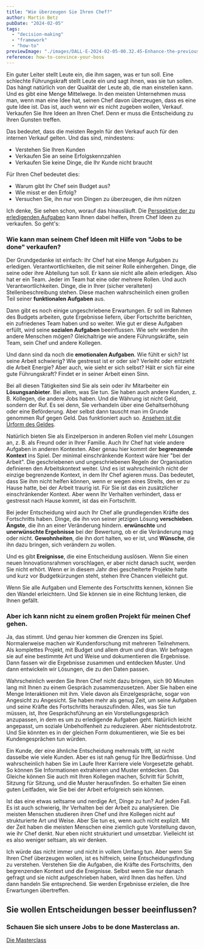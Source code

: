```yaml
---
title: "Wie überzeugen Sie Ihren Chef?"
author: Martin Betz
pubDate: "2024-02-05"
tags:
  - "decision-making"
  - "framework"
  - "how-to"
previewImage: "./images/DALL·E-2024-02-05-00.32.45-Enhance-the-previous-scene-with-clearer-more-detailed-faces-on-both-the-employee-and-the-boss.-The-employee-is-confidently-explaining-a-new-proposal.webp"
reference: how-to-convince-your-boss
---
```


Ein guter Leiter stellt Leute ein, die ihm sagen, was er tun soll. Eine schlechte Führungskraft stellt Leute ein und sagt ihnen, was sie tun sollen. Das hängt natürlich von der Qualität der Leute ab, die man einstellen kann. Und es gibt eine Menge Mittelwege. In den meisten Unternehmen muss man, wenn man eine Idee hat, seinen Chef davon überzeugen, dass es eine gute Idee ist. Das ist, auch wenn wir es nicht zugeben wollen, Verkauf. Verkaufen Sie Ihre Ideen an Ihren Chef. Denn er muss die Entscheidung zu Ihren Gunsten treffen.

Das bedeutet, dass die meisten Regeln für den Verkauf auch für den internen Verkauf gelten. Und das sind, mindestens:

- Verstehen Sie Ihren Kunden
- Verkaufen Sie an seine Erfolgskennzahlen
- Verkaufen Sie keine Dinge, die Ihr Kunde nicht braucht

Für Ihren Chef bedeutet dies:

- Warum gibt Ihr Chef sein Budget aus?
- Wie misst er den Erfolg?
- Versuchen Sie, ihn nur von Dingen zu überzeugen, die ihm nützen

Ich denke, Sie sehen schon, worauf das hinausläuft. Die [Perspektive der zu erledigenden Aufgaben](/blog/verstehen-die-zu-erledigenden-Aufgaben-Perspektive/) kann Ihnen dabei helfen, Ihrem Chef Ideen zu verkaufen. So geht's:

### Wie kann man seinem Chef Ideen mit Hilfe von "Jobs to be done" verkaufen?

Der Grundgedanke ist einfach: Ihr Chef hat eine Menge Aufgaben zu erledigen. Verantwortlichkeiten, die mit seiner Rolle einhergehen. Dinge, die seine oder ihre Abteilung tun soll. Er kann sie nicht alle allein erledigen. Also hat er ein Team. Jeder im Team hat eine oder mehrere Rollen. Und auch Verantwortlichkeiten. Dinge, die in Ihrer (sicher veralteten) Stellenbeschreibung stehen. Diese machen wahrscheinlich einen großen Teil seiner **funktionalen Aufgaben** aus.

Dann gibt es noch einige ungeschriebene Erwartungen. Er soll im Rahmen des Budgets arbeiten, gute Ergebnisse liefern, über Fortschritte berichten, ein zufriedenes Team haben und so weiter. Wie gut er diese Aufgaben erfüllt, wird seine **sozialen Aufgaben** beeinflussen. Wie sehr werden ihn andere Menschen mögen? Gleichaltrige wie andere Führungskräfte, sein Team, sein Chef und andere Kollegen.

Und dann sind da noch die **emotionalen Aufgaben**. Wie fühlt er sich? Ist seine Arbeit schwierig? Wie gestresst ist er oder sie? Verleiht oder entzieht die Arbeit Energie? Aber auch, wie sieht er sich selbst? Hält er sich für eine gute Führungskraft? Findet er in seiner Arbeit einen Sinn.

Bei all diesen Tätigkeiten sind Sie als sein oder ihr Mitarbeiter ein **Lösungsanbieter**. Bei allem, was Sie tun. Sie haben auch andere Kunden, z. B. Kollegen, die andere Jobs haben. Und die Währung ist nicht Geld, sondern der Ruf. Es sei denn, Sie verhandeln über eine Gehaltserhöhung oder eine Beförderung. Aber selbst dann tauscht man im Grunde genommen Ruf gegen Geld. Das funktioniert auch so. [Ansehen ist die Urform des Geldes](https://royalsocietypublishing.org/doi/10.1098/rstb.2015.0100).

Natürlich bieten Sie als Einzelperson in anderen Rollen viel mehr Lösungen an, z. B. als Freund oder in Ihrer Familie. Auch Ihr Chef hat viele andere Aufgaben in anderen Kontexten. Aber genau hier kommt der **begrenzende Kontext** ins Spiel. Der minimal einschränkende Kontext wäre hier "bei der Arbeit". Die geschriebenen und ungeschriebenen Regeln der Organisation definieren den Arbeitskontext weiter. Und es ist wahrscheinlich nicht der einzige begrenzende Kontext, in dem Ihr Chef agieren muss. Das bedeutet, dass Sie ihm nicht helfen können, wenn er wegen eines Streits, den er zu Hause hatte, bei der Arbeit traurig ist. Für Sie ist das ein zusätzlicher einschränkender Kontext. Aber wenn Ihr Verhalten verhindert, dass er gestresst nach Hause kommt, ist das ein Fortschritt.

Bei jeder Entscheidung wird auch Ihr Chef alle grundlegenden Kräfte des Fortschritts haben. Dinge, die ihn von seiner jetzigen Lösung **verschieben**. **Ängste**, die ihn an einer Veränderung hindern. **erwünschte** und **unerwünschte Ergebnisse** bei der Bewertung, ob er die Veränderung mag oder nicht. **Gewohnheiten**, die ihn dort halten, wo er ist, und **Wünsche**, die ihn dazu bringen, sich verändern zu wollen.

Und es gibt **Ereignisse**, die eine Entscheidung auslösen. Wenn Sie einen neuen Innovationsrahmen vorschlagen, er aber nicht danach sucht, werden Sie nicht erhört. Wenn er in diesem Jahr drei gescheiterte Projekte hatte und kurz vor Budgetkürzungen steht, stehen Ihre Chancen vielleicht gut.

Wenn Sie alle Aufgaben und Elemente des Fortschritts kennen, können Sie den Wandel erleichtern. Und Sie können sie in eine Richtung lenken, die Ihnen gefällt.

### Aber ich kann nicht zu einem großen Projekt für meinen Chef gehen.

Ja, das stimmt. Und genau hier kommen die Grenzen ins Spiel. Normalerweise machen wir Kundenforschung mit mehreren Teilnehmern. Als komplettes Projekt, mit Budget und allem drum und dran. Wir befragen sie auf eine bestimmte Art und Weise und dokumentieren die Ergebnisse. Dann fassen wir die Ergebnisse zusammen und entdecken Muster. Und dann entwickeln wir Lösungen, die zu den Daten passen.

Wahrscheinlich werden Sie Ihren Chef nicht dazu bringen, sich 90 Minuten lang mit Ihnen zu einem Gespräch zusammenzusetzen. Aber Sie haben eine Menge Interaktionen mit ihm. Viele davon als Einzelgespräche, sogar von Angesicht zu Angesicht. Sie haben mehr als genug Zeit, um seine Aufgaben und seine Kräfte des Fortschritts herauszufinden. Alles, was Sie tun müssen, ist, Ihre Gesprächsführung an ein Vorstellungsgespräch anzupassen, in dem es um zu erledigende Aufgaben geht. Natürlich leicht angepasst, um soziale Unbeholfenheit zu reduzieren. Aber nichtsdestotrotz. Und Sie könnten es in der gleichen Form dokumentieren, wie Sie es bei Kundengesprächen tun würden.

Ein Kunde, der eine ähnliche Entscheidung mehrmals trifft, ist nicht dasselbe wie viele Kunden. Aber es ist nah genug für Ihre Bedürfnisse. Und wahrscheinlich haben Sie im Laufe Ihrer Karriere viele Vorgesetzte gehabt. So können Sie Informationen extrahieren und Muster entdecken. Das Gleiche können Sie auch mit Ihren Kollegen machen, Schritt für Schritt, Sitzung für Sitzung, und die Muster herausfinden. So erhalten Sie einen guten Leitfaden, wie Sie bei der Arbeit erfolgreich sein können.

Ist das eine etwas seltsame und nerdige Art, Dinge zu tun? Auf jeden Fall. Es ist auch schwierig, Ihr Verhalten bei der Arbeit zu analysieren. Die meisten Menschen studieren ihren Chef und ihre Kollegen nicht auf strukturierte Art und Weise. Aber Sie tun es, wenn auch nicht explizit. Mit der Zeit haben die meisten Menschen eine ziemlich gute Vorstellung davon, wie ihr Chef denkt. Nur eben nicht strukturiert und umsetzbar. Vielleicht ist es also weniger seltsam, als wir denken.

Ich würde das nicht immer und nicht in vollem Umfang tun. Aber wenn Sie Ihren Chef überzeugen wollen, ist es hilfreich, seine Entscheidungsfindung zu verstehen. Verstehen Sie die Aufgaben, die Kräfte des Fortschritts, den begrenzenden Kontext und die Ereignisse. Selbst wenn Sie nur danach gefragt und sie nicht aufgeschrieben haben, wird Ihnen das helfen. Und dann handeln Sie entsprechend. Sie werden Ergebnisse erzielen, die Ihre Erwartungen übertreffen.



## Sie wollen Entscheidungen besser beeinflussen?

### Schauen Sie sich unsere Jobs to be done Masterclass an.

[Die Masterclass](/leistungen/mastering-jobs-to-be-done-online-workshop/)
